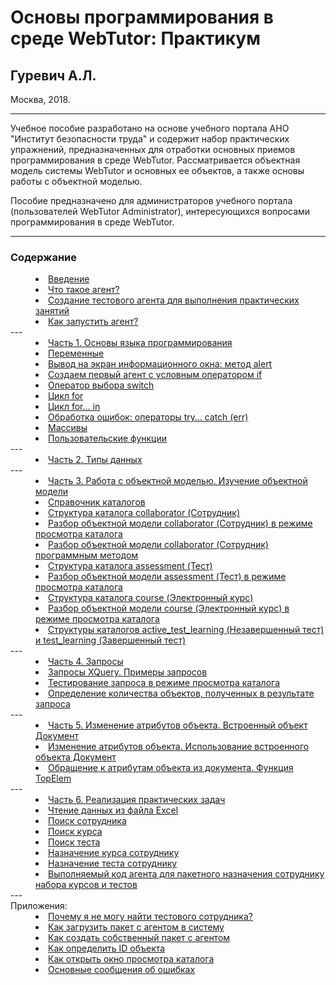 # Основы программирования в среде WebTutor: Практикум

## Гуревич А.Л.

Москва, 2018.

---

Учебное пособие разработано на основе учебного портала АНО "Институт безопасности труда" и содержит набор практических упражнений, предназначенных для отработки основных приемов программирования в среде WebTutor. Рассматривается объектная модель системы WebTutor и основных ее объектов, а также основы работы с объектной моделью.

Пособие предназначено для администраторов учебного портала (пользователей WebTutor Administrator), интересующихся вопросами программирования в среде WebTutor. 

---

### Содержание

<dd><li> <a href="vved.md"> Введение</a></dd>
<dd><li> <a href="agent.md"> Что такое агент?</a></dd>
<dd><li> <a href="test_agent.md"> Создание тестового агента для выполнения практических занятий</a></dd>
<dd><li> <a href="run_agent.md"> Как запустить агент?</a></dd>
---
<dd><li> <a href="1_language.md"> Часть 1. Основы языка программирования</a></dd>
<dd><li> <a href="variables.md"> Переменные</a></dd>
<dd><li> <a href="alert.md"> Вывод на экран информационного окна: метод alert</a></dd> 
<dd><li> <a href="first_agent__if.md"> Создаем первый агент с условным оператором if</a></dd>
<dd><li> <a href="switch.md"> Оператор выбора switch</a></dd>
<dd><li> <a href="for.md"> Цикл for</a></dd>
<dd><li> <a href="for_in.md"> Цикл for… in</a></dd>
<dd><li> <a href="try.md"> Обработка ошибок: операторы try… catch (err)</a></dd>
<dd><li> <a href="arrays.md"> Массивы</a></dd>
<dd><li> <a href="functions.md"> Пользовательские функции</a></dd>
---
<dd><li> <a href="2_data_types.md"> Часть 2. Типы данных</a></dd>
---
<dd><li> <a href="3_object_model.md"> Часть 3. Работа с объектной моделью. Изучение объектной модели</a></dd>
<dd><li> <a href="catalogs.md"> Справочник каталогов</a></dd>
<dd><li> <a href="collaborator.md"> Структура каталога collaborator (Сотрудник)</a></dd>
<dd><li> <a href="collaborator1.md"> Разбор объектной модели collaborator (Сотрудник) в режиме просмотра каталога</a></dd>
<dd><li> <a href="collaborator2.md"> Разбор объектной модели collaborator (Сотрудник) программным методом</a></dd>
<dd><li> <a href="assessment.md"> Структура каталога assessment (Тест)</a></dd>
<dd><li> <a href="assessment1.md"> Разбор объектной модели assessment (Тест) в режиме просмотра каталога</a></dd>
<dd><li> <a href="course.md"> Структура каталога course (Электронный курс)</a></dd>
<dd><li> <a href="course1.md"> Разбор объектной модели course (Электронный курс) в режиме просмотра каталога</a></dd>
<dd><li> <a href="other_catalogs1.md"> Структуры каталогов active_test_learning (Незавершенный тест) и test_learning (Завершенный тест)</a></dd>
---
<dd><li> <a href="4_queries.md"> Часть 4. Запросы</a></dd>
<dd><li> <a href="XQuery.md"> Запросы XQuery. Примеры запросов</a></dd>
<dd><li> <a href="XQuery_control.md"> Тестирование запроса в режиме просмотра каталога</a></dd>
<dd><li> <a href="XQuery_quantity.md"> Определение количества объектов, полученных в результате запроса</a></dd>
---
<dd><li> <a href="5_document.md"> Часть 5. Изменение атрибутов объекта. Встроенный объект Документ</a></dd>
<dd><li> <a href="XmlDoc.md"> Изменение атрибутов объекта. Использование встроенного объекта Документ</a></dd>
<dd><li> <a href="TopElem.md"> Обращение к атрибутам объекта из документа. Функция TopElem</a></dd>
---
<dd><li> <a href="6_practical_realization.md"> Часть 6. Реализация практических задач</a></dd>
<dd><li> <a href="excel_data.md"> Чтение данных из файла Excel</a></dd>
<dd><li> <a href="find_collaborator.md"> Поиск сотрудника</a></dd>
<dd><li> <a href="find_course.md"> Поиск курса</a></dd>
<dd><li> <a href="find_assessment.md"> Поиск теста</a></dd>
<dd><li> <a href="activate_course.md"> Назначение курса сотруднику</a></dd>
<dd><li> <a href="activate_assessment.md"> Назначение теста сотруднику</a></dd>
<dd><li> <a href="agent_code.md"> Выполняемый код агента для пакетного назначения сотруднику набора курсов и тестов</a></dd>
--- <br>
Приложения:
<dd><li> <a href="pril_test_collaborator.md"> Почему я не могу найти тестового сотрудника?</a></dd>
<dd><li> <a href="1_pril.md"> Как загрузить пакет с агентом в систему</a></dd>
<dd><li> <a href="2_pril.md"> Как создать собственный пакет с агентом</a></dd>
<dd><li> <a href="3_pril.md"> Как определить ID объекта</a></dd>
<dd><li> <a href="4_pril.md"> Как открыть окно просмотра каталога</a></dd>
<dd><li> <a href="pril_errors.md"> Основные сообщения об ошибках</a></dd>

